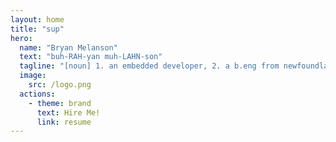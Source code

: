 ```yaml
---
layout: home
title: "sup"
hero:
  name: "Bryan Melanson"
  text: "buh-RAH-yan muh-LAHN-son"
  tagline: "[noun] 1. an embedded developer, 2. a b.eng from newfoundland, 3. slow-moving land mammal"
  image:
    src: /logo.png
  actions:
    - theme: brand
      text: Hire Me! 
      link: resume
---
```


